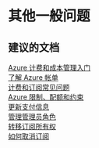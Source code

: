 <properties
    pageTitle="其他一般问题"
    description="其他一般问题"
    service="azure-billing"
    resource="billing"
    authors="jlian"
    displayOrder=""
    selfHelpType="generic"
    supportTopicIds="32454864"
    resourceTags=""
    productPesIds="15659"
    cloudEnvironments="public"
/>


# <a name="other-general-questions"></a>其他一般问题

## <a name="recommended-documents"></a>**建议的文档**

[Azure 计费和成本管理入门](https://docs.microsoft.com/azure/billing/billing-getting-started)<br>
[了解 Azure 帐单](https://azure.microsoft.com/documentation/articles/billing-understand-your-bill/)<br>
[计费和订阅常见问题](https://docs.microsoft.com/azure/billing-subscription-faq)<br>
[Azure 限制、配额和约束](https://docs.microsoft.com/azure/azure-subscription-service-limits)<br>
[更新支付信息](https://docs.microsoft.com/azure/billing-how-to-change-credit-card)<br>
[管理管理员角色](https://docs.microsoft.com/azure/billing-add-change-azure-subscription-administrator)<br>
[转移订阅所有权](https://docs.microsoft.com/azure/billing-subscription-transfer)<br>
[如何取消订阅](https://docs.microsoft.com/azure/billing-how-to-cancel-azure-subscription)


<!--HONumber=Dec16_HO4-->


